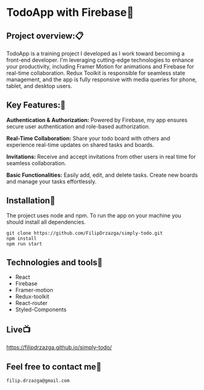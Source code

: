 # TodoApp with Firebase:calendar:


## Project overview::clipboard:

TodoApp is a training project I developed as I work toward becoming a front-end developer. I'm leveraging cutting-edge technologies to enhance your productivity, including Framer Motion for animations and Firebase for real-time collaboration. Redux Toolkit is responsible for seamless state management, and the app is fully responsive with media queries for phone, tablet, and desktop users.


## Key Features::key:

**Authentication & Authorization:** Powered by Firebase, my app ensures secure user authentication and role-based authorization.

**Real-Time Collaboration:** Share your todo board with others and experience real-time updates on shared tasks and boards.

**Invitations:** Receive and accept invitations from other users in real time for seamless collaboration.

**Basic Functionalities:** Easily add, edit, and delete tasks. Create new boards and manage your tasks effortlessly.


## Installation:dvd:

The project uses node and npm. To run the app on your machine you should install all dependencies.

```
git clone https://github.com/FilipDrzazga/simply-todo.git
npm install
npm run start
```

## Technologies and tools:wrench:

* React
* Firebase
* Framer-motion
* Redux-toolkit
* React-router
* Styled-Components


## Live:tv:

<https://filipdrzazga.github.io/simply-todo/>


## Feel free to contact me:thought_balloon:

`filip.drzazga@gmail.com`
